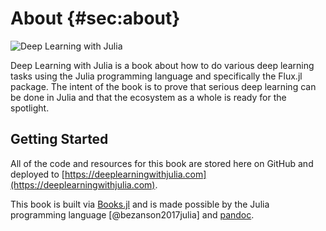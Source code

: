 # About {#sec:about}

![Deep Learning with Julia](https://user-images.githubusercontent.com/35577566/142680741-276551f1-6ec6-4eba-b625-4e88d70dda13.png)

Deep Learning with Julia is a book about how to do various deep learning tasks using the Julia programming language and specifically the Flux.jl package. The intent of the book is to prove that serious deep learning can be done in Julia and that the ecosystem as a whole is ready for the spotlight. 

## Getting Started

All of the code and resources for this book are stored here on GitHub and deployed to [https://deeplearningwithjulia.com](https://deeplearningwithjulia.com). 


This book is built via [Books.jl](https://books.huijzer.xyz) and is made possible by the Julia programming language [@bezanson2017julia] and [pandoc](https://github.com/jgm/pandoc).
